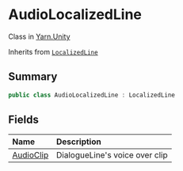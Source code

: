 # AudioLocalizedLine

Class in [Yarn.Unity](/api/csharp/yarn.unity.md)

Inherits from [`LocalizedLine`](/api/csharp/yarn.unity.localizedline.md)

## Summary



```csharp
public class AudioLocalizedLine : LocalizedLine
```

## Fields

|Name|Description|
|:---|:---|
|[AudioClip](/api/csharp/yarn.unity.audiolocalizedline.audioclip.md)|DialogueLine's voice over clip|

